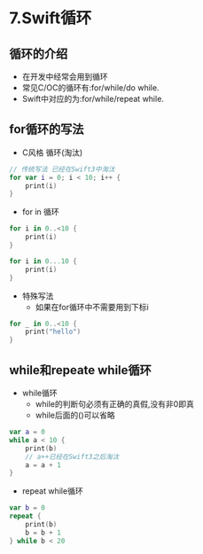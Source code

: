# 7.Swift循环

## 循环的介绍

- 在开发中经常会用到循环
- 常见C/OC的循环有:for/while/do while.
- Swift中对应的为:for/while/repeat while.

## for循环的写法

- C风格 循环(淘汰)

```swift
// 传统写法 已经在Swift3中淘汰
for var i = 0; i < 10; i++ {
    print(i)
}
```

- for in 循环

```swift
for i in 0..<10 {
    print(i)
}

for i in 0...10 {
    print(i)
}
```

- 特殊写法
  - 如果在for循环中不需要用到下标i

```swift
for _ in 0..<10 {
    print("hello")
}
```

## while和repeate while循环

- while循环
  - while的判断句必须有正确的真假,没有非0即真
  - while后面的()可以省略

```swift
var a = 0
while a < 10 {
    print(b)
    // a++已经在Swift3之后淘汰
    a = a + 1
}
```

- repeat while循环

```swift
var b = 0
repeat {
    print(b)
    b = b + 1
} while b < 20
```